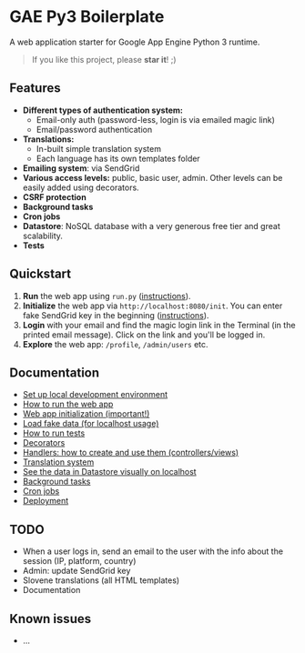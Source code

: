 # GAE Py3 Boilerplate

A web application starter for Google App Engine Python 3 runtime.

> If you like this project, please **star it**! ;) 

## Features

- **Different types of authentication system:**
  - Email-only auth (password-less, login is via emailed magic link)
  - Email/password authentication
- **Translations:**
  - In-built simple translation system
  - Each language has its own templates folder
- **Emailing system**: via SendGrid
- **Various access levels:** public, basic user, admin. Other levels can be easily added using decorators.
- **CSRF protection**
- **Background tasks**
- **Cron jobs**
- **Datastore**: NoSQL database with a very generous free tier and great scalability.
- **Tests**

## Quickstart

1. **Run** the web app using `run.py` ([instructions](docs/run-web-app.md)).
2. **Initialize** the web app via `http://localhost:8080/init`. You can enter fake SendGrid key in the beginning ([instructions](docs/init.md)).
3. **Login** with your email and find the magic login link in the Terminal (in the printed email message). Click on the link and you'll be logged in.
4. **Explore** the web app: `/profile`, `/admin/users` etc.

## Documentation

- [Set up local development environment](docs/environment.md)
- [How to run the web app](docs/run-web-app.md)
- [Web app initialization (important!)](docs/init.md)
- [Load fake data (for localhost usage)](docs/load-fake-data.md)
- [How to run tests](docs/tests.md)
- [Decorators](docs/decorators.md)
- [Handlers: how to create and use them (controllers/views)](docs/handlers.md)
- [Translation system](docs/translations.md)
- [See the data in Datastore visually on localhost](docs/datastore-visually-localhost.md)
- [Background tasks](docs/background-tasks.md)
- [Cron jobs](docs/cron-jobs.md)
- [Deployment](docs/deployment.md)

## TODO

- When a user logs in, send an email to the user with the info about the session (IP, platform, country)
- Admin: update SendGrid key
- Slovene translations (all HTML templates)
- Documentation

## Known issues

- ...
